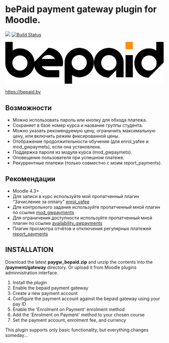# bePaid payment gateway plugin for Moodle.

[![](https://img.shields.io/github/v/release/Snickser/moodle-paygw_bepaid.svg)](https://github.com/Snickser/moodle-paygw_bepaid/releases)
[![Build Status](https://github.com/Snickser/moodle-paygw_bepaid/actions/workflows/moodle-ci.yml/badge.svg)](https://github.com/Snickser/moodle-paygw_bepaid/actions/workflows/moodle-ci.yml)

![alt text](https://raw.githubusercontent.com/Snickser/moodle-paygw_bepaid/809333a08256b99ff3a7143ce2fbc0ee9fba6b24/pix/img.svg)

https://bepaid.by

## Возможности

+ Можно использовать пароль или кнопку для обхода платежа.
+ Сохраняет в базе номер курса и название группы студента.
+ Можно указать рекомендуемую цену, ограничить максимальную цену, или включить режим фиксированной цены.
+ Отображение продолжительности обучения (для enrol_yafee и mod_gwpaymets), если она установлена.
+ Поддержка пароля из модуля курса (mod_gwpaymets).
+ Оповещение пользователя при успешном платеже.
+ Рекуррентные платежи (только совместно с моим report_payments).

## Рекомендации

+ Moodle 4.3+
+ Для записи в курс используйте мой пропатченный плагин "Зачисление за оплату" [enrol_yafee](https://github.com/Snickser/moodle-enrol_yafee)
+ Для контрольного задания используйте пропатченный мной плагин по ссылке [mod_gwpayments](https://github.com/Snickser/moodle-mod_gwpayments/tree/dev)
+ Для ограничения доступности используйте пропатченный мной плагин по ссылке [availability_gwpayments](https://github.com/Snickser/moodle-availability_gwpayments/tree/dev)
+ Плагин просмотра отчётов и отключения регулярных платежей [report_payments](https://github.com/Snickser/moodle-report_payments/tree/dev)

## INSTALLATION

Download the latest **paygw_bepaid.zip** and unzip the contents into the **/payment/gateway** directory. Or upload it from Moodle plugins adminnistration interface.<br>

1. Install the plugin
2. Enable the bepaid payment gateway
3. Create a new payment account
4. Configure the payment account against the bepaid gateway using your pay ID
5. Enable the 'Enrolment on Payment' enrolment method
6. Add the 'Enrolment on Payment' method to your chosen course
7. Set the payment account, enrolment fee, and currency

This plugin supports only basic functionality, but everything changes someday...
